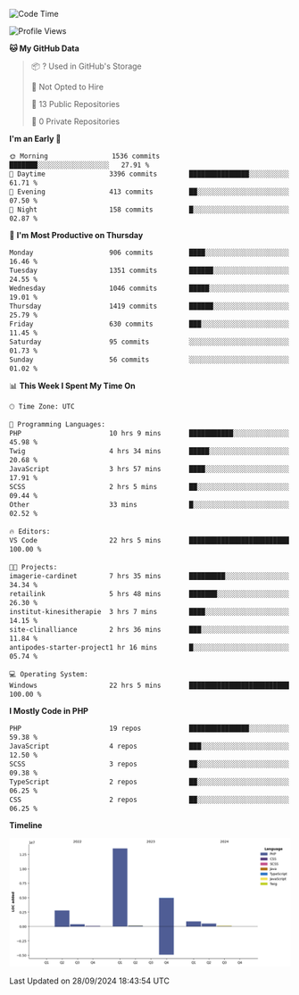 <!--START_SECTION:waka-->
![Code Time](http://img.shields.io/badge/Code%20Time-1%2C941%20hrs%203%20mins-blue)

![Profile Views](http://img.shields.io/badge/Profile%20Views-0-blue)

**🐱 My GitHub Data** 

> 📦 ? Used in GitHub's Storage 
 > 
> 🚫 Not Opted to Hire
 > 
> 📜 13 Public Repositories 
 > 
> 🔑 0 Private Repositories 
 > 
**I'm an Early 🐤** 

```text
🌞 Morning                1536 commits        ███████░░░░░░░░░░░░░░░░░░   27.91 % 
🌆 Daytime                3396 commits        ███████████████░░░░░░░░░░   61.71 % 
🌃 Evening                413 commits         ██░░░░░░░░░░░░░░░░░░░░░░░   07.50 % 
🌙 Night                  158 commits         █░░░░░░░░░░░░░░░░░░░░░░░░   02.87 % 
```
📅 **I'm Most Productive on Thursday** 

```text
Monday                   906 commits         ████░░░░░░░░░░░░░░░░░░░░░   16.46 % 
Tuesday                  1351 commits        ██████░░░░░░░░░░░░░░░░░░░   24.55 % 
Wednesday                1046 commits        █████░░░░░░░░░░░░░░░░░░░░   19.01 % 
Thursday                 1419 commits        ██████░░░░░░░░░░░░░░░░░░░   25.79 % 
Friday                   630 commits         ███░░░░░░░░░░░░░░░░░░░░░░   11.45 % 
Saturday                 95 commits          ░░░░░░░░░░░░░░░░░░░░░░░░░   01.73 % 
Sunday                   56 commits          ░░░░░░░░░░░░░░░░░░░░░░░░░   01.02 % 
```


📊 **This Week I Spent My Time On** 

```text
🕑︎ Time Zone: UTC

💬 Programming Languages: 
PHP                      10 hrs 9 mins       ███████████░░░░░░░░░░░░░░   45.98 % 
Twig                     4 hrs 34 mins       █████░░░░░░░░░░░░░░░░░░░░   20.68 % 
JavaScript               3 hrs 57 mins       ████░░░░░░░░░░░░░░░░░░░░░   17.91 % 
SCSS                     2 hrs 5 mins        ██░░░░░░░░░░░░░░░░░░░░░░░   09.44 % 
Other                    33 mins             █░░░░░░░░░░░░░░░░░░░░░░░░   02.52 % 

🔥 Editors: 
VS Code                  22 hrs 5 mins       █████████████████████████   100.00 % 

🐱‍💻 Projects: 
imagerie-cardinet        7 hrs 35 mins       █████████░░░░░░░░░░░░░░░░   34.34 % 
retailink                5 hrs 48 mins       ███████░░░░░░░░░░░░░░░░░░   26.30 % 
institut-kinesitherapie  3 hrs 7 mins        ████░░░░░░░░░░░░░░░░░░░░░   14.15 % 
site-clinalliance        2 hrs 36 mins       ███░░░░░░░░░░░░░░░░░░░░░░   11.84 % 
antipodes-starter-project1 hr 16 mins        █░░░░░░░░░░░░░░░░░░░░░░░░   05.74 % 

💻 Operating System: 
Windows                  22 hrs 5 mins       █████████████████████████   100.00 % 
```

**I Mostly Code in PHP** 

```text
PHP                      19 repos            ███████████████░░░░░░░░░░   59.38 % 
JavaScript               4 repos             ███░░░░░░░░░░░░░░░░░░░░░░   12.50 % 
SCSS                     3 repos             ██░░░░░░░░░░░░░░░░░░░░░░░   09.38 % 
TypeScript               2 repos             ██░░░░░░░░░░░░░░░░░░░░░░░   06.25 % 
CSS                      2 repos             ██░░░░░░░░░░░░░░░░░░░░░░░   06.25 % 
```



**Timeline**

![Lines of Code chart](https://raw.githubusercontent.com/tahar-elgunaoui/tahar-elgunaoui/main/assets/bar_graph.png)


 Last Updated on 28/09/2024 18:43:54 UTC
<!--END_SECTION:waka-->
